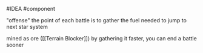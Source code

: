 #IDEA 
#component 

"offense"
the point of each battle is to gather the fuel needed to jump to next star system

mined as ore ([[Terrain Blocker]])
by gathering it faster, you can end a battle sooner